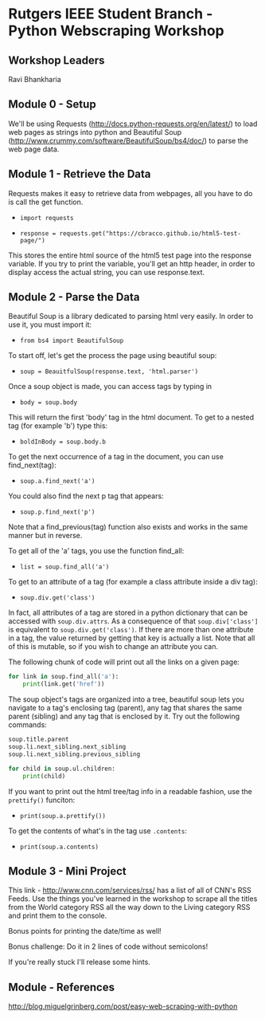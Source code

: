 # Rutgers IEEE Student Branch - Python Webscraping Workshop

## Workshop Leaders

Ravi Bhankharia

## Module 0 - Setup

We'll be using Requests (http://docs.python-requests.org/en/latest/) to load web pages as strings into python and Beautiful Soup (http://www.crummy.com/software/BeautifulSoup/bs4/doc/) to parse the web page data.

## Module 1 - Retrieve the Data

Requests makes it easy to retrieve data from webpages, all you have to do is call the get function.

* `import requests`

* `response = requests.get("https://cbracco.github.io/html5-test-page/")`

This stores the entire html source of the html5 test page into the response variable. If you try to print the variable, you'll get an http header, in order to display access the actual string, you can use response.text.

## Module 2 - Parse the Data

Beautiful Soup is a library dedicated to parsing html very easily. In order to use it, you must import it:

* `from bs4 import BeautifulSoup`

To start off, let's get the process the page using beautiful soup:

* `soup = BeauitfulSoup(response.text, 'html.parser')`

Once a soup object is made, you can access tags by typing in

* `body = soup.body`

This will return the first 'body' tag in the html document. To get to a nested tag (for example 'b') type this:

* `boldInBody = soup.body.b`

To get the next occurrence of a tag in the document, you can use find_next(tag):

* `soup.a.find_next('a')`

You could also find the next p tag that appears:

* `soup.p.find_next('p')`

Note that a find_previous(tag) function also exists and works in the same manner but in reverse.

To get all of the 'a' tags, you use the function find_all:

* `list = soup.find_all('a')`

To get to an attribute of a tag (for example a class attribute inside a div tag):

* `soup.div.get('class')`

In fact, all attributes of a tag are stored in a python dictionary that can be accessed with `soup.div.attrs`. As a consequence of that `soup.div['class']` is equivalent to `soup.div.get('class')`. If there are more than one attribute in a tag, the value returned by getting that key is actually a list. Note that all of this is mutable, so if you wish to change an attribute you can.

The following chunk of code will print out all the links on a given page:

```python
for link in soup.find_all('a'):
    print(link.get('href'))
```

The soup object's tags are organized into a tree, beautiful soup lets you navigate to a tag's enclosing tag (parent), any tag that shares the same parent (sibling) and any tag that is enclosed by it. Try out the following commands:

```python
soup.title.parent
soup.li.next_sibling.next_sibling
soup.li.next_sibling.previous_sibling

for child in soup.ul.children:
    print(child)
```

If you want to print out the html tree/tag info in a readable fashion, use the `prettify()` funciton:

* `print(soup.a.prettify())`

To get the contents of what's in the tag use `.contents`:

* `print(soup.a.contents)`

## Module 3 - Mini Project

This link - http://www.cnn.com/services/rss/ has a list of all of CNN's RSS Feeds. Use the things you've learned in the workshop to scrape all the titles from the World category RSS all the way down to the Living category RSS and print them to the console.

Bonus points for printing the date/time as well!

Bonus challenge: Do it in 2 lines of code without semicolons!

If you're really stuck I'll release some hints.

## Module - References
http://blog.miguelgrinberg.com/post/easy-web-scraping-with-python

